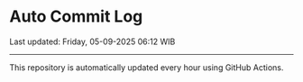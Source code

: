 # Auto Commit Log

Last updated: Friday, 05-09-2025 06:12 WIB

---

This repository is automatically updated every hour using GitHub Actions.
